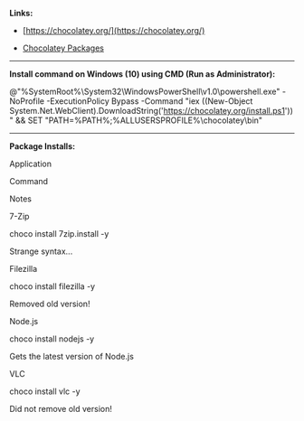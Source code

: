**Links:**

*   [https://chocolatey.org/](https://chocolatey.org/)  
     
*   [Chocolatey Packages](https://chocolatey.org/packages)  
      
     

- - -

**Install command on Windows (10) using CMD (Run as Administrator):**

@"%SystemRoot%\\System32\\WindowsPowerShell\\v1.0\\powershell.exe" -NoProfile -ExecutionPolicy Bypass -Command "iex ((New-Object System.Net.WebClient).DownloadString('https://chocolatey.org/install.ps1'))" && SET "PATH=%PATH%;%ALLUSERSPROFILE%\\chocolatey\\bin"

- - -

**Package Installs:**

Application

Command

Notes

7-Zip

choco install 7zip.install -y

Strange syntax...

Filezilla

choco install filezilla -y

Removed old version!

Node.js

choco install nodejs -y

Gets the latest version of Node.js

VLC

choco install vlc -y

Did not remove old version!
